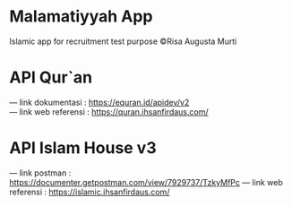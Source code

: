 # Malamatiyyah App
 
Islamic app for recruitment test purpose ©Risa Augusta Murti
 
# API Qur`an
— link dokumentasi : https://equran.id/apidev/v2  
— link web referensi : https://quran.ihsanfirdaus.com/

# API Islam House v3
— link postman : https://documenter.getpostman.com/view/7929737/TzkyMfPc
— link web referensi : https://islamic.ihsanfirdaus.com/
